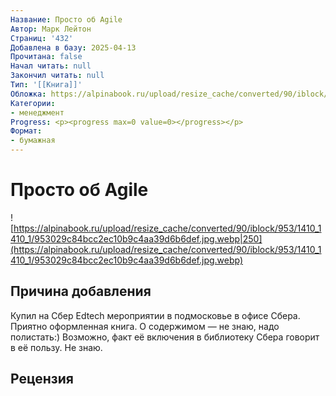 ```yaml
---
Название: Просто об Agile
Автор: Марк Лейтон
Страниц: '432'
Добавлена в базу: 2025-04-13
Прочитана: false
Начал читать: null
Закончил читать: null
Тип: '[[Книга]]'
Обложка: https://alpinabook.ru/upload/resize_cache/converted/90/iblock/953/1410_1410_1/953029c84bcc2ec10b9c4aa39d6b6def.jpg.webp
Категории:
- менеджмент
Progress: <p><progress max=0 value=0></progress></p>
Формат:
- бумажная
---
```

# Просто об Agile

![https://alpinabook.ru/upload/resize_cache/converted/90/iblock/953/1410_1410_1/953029c84bcc2ec10b9c4aa39d6b6def.jpg.webp|250](https://alpinabook.ru/upload/resize_cache/converted/90/iblock/953/1410_1410_1/953029c84bcc2ec10b9c4aa39d6b6def.jpg.webp)

## Причина добавления

Купил на Сбер Edtech мероприятии в подмосковье в офисе Сбера. Приятно оформленная книга. О содержимом — не знаю, надо полистать:) Возможно, факт её включения в библиотеку Сбера говорит в её пользу. Не знаю.

## Рецензия